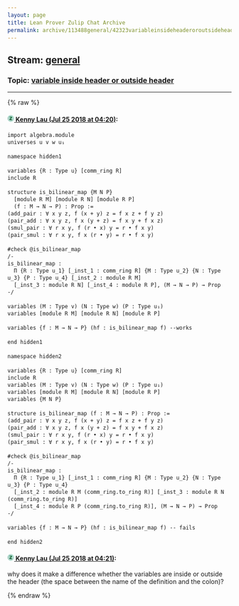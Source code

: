 ```yaml
---
layout: page
title: Lean Prover Zulip Chat Archive 
permalink: archive/113488general/42323variableinsideheaderoroutsideheader.html
---
```


## Stream: [general](index.html)
### Topic: [variable inside header or outside header](42323variableinsideheaderoroutsideheader.html)

---


{% raw %}
#### [![Click to go to Zulip](../../assets/img/zulip2.png) Kenny Lau (Jul 25 2018 at 04:20)](https://leanprover.zulipchat.com/#narrow/stream/113488-general/topic/variable%20inside%20header%20or%20outside%20header/near/130250391):
```lean
import algebra.module
universes u v w u₁

namespace hidden1

variables {R : Type u} [comm_ring R]
include R

structure is_bilinear_map {M N P}
  [module R M] [module R N] [module R P]
  (f : M → N → P) : Prop :=
(add_pair : ∀ x y z, f (x + y) z = f x z + f y z)
(pair_add : ∀ x y z, f x (y + z) = f x y + f x z)
(smul_pair : ∀ r x y, f (r • x) y = r • f x y)
(pair_smul : ∀ r x y, f x (r • y) = r • f x y)

#check @is_bilinear_map
/-
is_bilinear_map :
  Π {R : Type u_1} [_inst_1 : comm_ring R] {M : Type u_2} {N : Type u_3} {P : Type u_4} [_inst_2 : module R M]
  [_inst_3 : module R N] [_inst_4 : module R P], (M → N → P) → Prop
-/

variables (M : Type v) (N : Type w) (P : Type u₁)
variables [module R M] [module R N] [module R P]

variables {f : M → N → P} (hf : is_bilinear_map f) --works

end hidden1

namespace hidden2

variables {R : Type u} [comm_ring R]
include R
variables (M : Type v) (N : Type w) (P : Type u₁)
variables [module R M] [module R N] [module R P]
variables {M N P}

structure is_bilinear_map (f : M → N → P) : Prop :=
(add_pair : ∀ x y z, f (x + y) z = f x z + f y z)
(pair_add : ∀ x y z, f x (y + z) = f x y + f x z)
(smul_pair : ∀ r x y, f (r • x) y = r • f x y)
(pair_smul : ∀ r x y, f x (r • y) = r • f x y)

#check @is_bilinear_map
/-
is_bilinear_map :
  Π {R : Type u_1} [_inst_1 : comm_ring R] {M : Type u_2} {N : Type u_3} {P : Type u_4}
  [_inst_2 : module R M (comm_ring.to_ring R)] [_inst_3 : module R N (comm_ring.to_ring R)]
  [_inst_4 : module R P (comm_ring.to_ring R)], (M → N → P) → Prop
-/

variables {f : M → N → P} (hf : is_bilinear_map f) -- fails

end hidden2
```

#### [![Click to go to Zulip](../../assets/img/zulip2.png) Kenny Lau (Jul 25 2018 at 04:21)](https://leanprover.zulipchat.com/#narrow/stream/113488-general/topic/variable%20inside%20header%20or%20outside%20header/near/130250398):
why does it make a difference whether the variables are inside or outside the header (the space between the name of the definition and the colon)?


{% endraw %}
